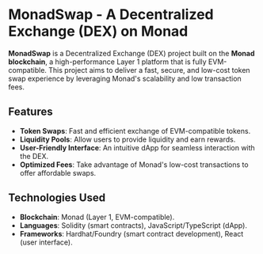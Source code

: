 
# MonadSwap - A Decentralized Exchange (DEX) on Monad

**MonadSwap** is a Decentralized Exchange (DEX) project built on the **Monad blockchain**, a high-performance Layer 1 platform that is fully EVM-compatible. This project aims to deliver a fast, secure, and low-cost token swap experience by leveraging Monad's scalability and low transaction fees.

## Features
- **Token Swaps**: Fast and efficient exchange of EVM-compatible tokens.
- **Liquidity Pools**: Allow users to provide liquidity and earn rewards.
- **User-Friendly Interface**: An intuitive dApp for seamless interaction with the DEX.
- **Optimized Fees**: Take advantage of Monad's low-cost transactions to offer affordable swaps.

## Technologies Used
- **Blockchain**: Monad (Layer 1, EVM-compatible).
- **Languages**: Solidity (smart contracts), JavaScript/TypeScript (dApp).
- **Frameworks**: Hardhat/Foundry (smart contract development), React (user interface).

